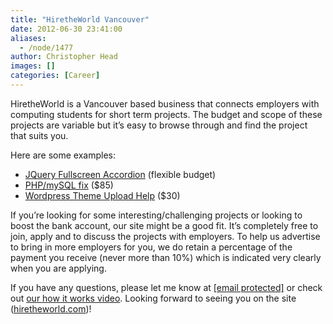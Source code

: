 ```yaml
---
title: "HiretheWorld Vancouver"
date: 2012-06-30 23:41:00
aliases:
  - /node/1477
author: Christopher Head
images: []
categories: [Career]
---
```


HiretheWorld is a Vancouver based business that connects employers with computing students for short term projects. The budget and scope of these projects are variable but it’s easy to browse through and find the project that suits you.

Here are some examples:

- [JQuery Fullscreen Accordion](https://hiretheworld.com/freelance/jobs/2853/) (flexible budget)
- [PHP/mySQL fix](https://hiretheworld.com/freelance/jobs/2697/) ($85)
- [Wordpress Theme Upload Help](https://hiretheworld.com/freelance/jobs/2728/) ($30)

If you’re looking for some interesting/challenging projects or looking to boost the bank account, our site might be a good fit. It’s completely free to join, apply and to discuss the projects with employers. To help us advertise to bring in more employers for you, we do retain a percentage of the payment you receive (never more than 10%) which is indicated very clearly when you are applying.

If you have any questions, please let me know at [\[email protected\]](/cdn-cgi/l/email-protection#620714030c220a0b1007160a07150d100e064c010d0f) or check out [our how it works video](https://youtube.com/watch?v=a6Gx0nBIxzA). Looking forward to seeing you on the site ([hiretheworld.com](http://hiretheworld.com/))!
